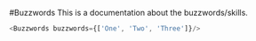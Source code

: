 #Buzzwords
This is a documentation about the buzzwords/skills.

```js
<Buzzwords buzzwords={['One', 'Two', 'Three']}/>
```